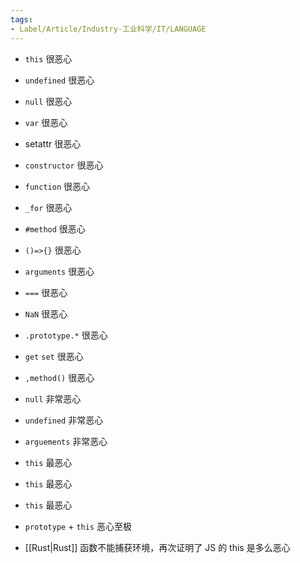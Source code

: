 ```yaml
---
tags:
- Label/Article/Industry-工业科学/IT/LANGUAGE
---
```


- `this` 很恶心
- `undefined` 很恶心
- `null` 很恶心
- `var` 很恶心
- setattr 很恶心
- `constructor` 很恶心
- `function` 很恶心
- `_for` 很恶心
- `#method` 很恶心
- `()=>{}` 很恶心
- `arguments` 很恶心
- `===` 很恶心
- `NaN` 很恶心
- `.prototype.*` 很恶心
- `get` `set` 很恶心
- `,method()` 很恶心

- `null` 非常恶心
- `undefined` 非常恶心
- `arguements` 非常恶心

- `this` 最恶心
- `this` 最恶心
- `this` 最恶心
- `prototype` + `this` 恶心至极

- [[Rust|Rust]] 函数不能捕获环境，再次证明了 JS 的 this 是多么恶心
